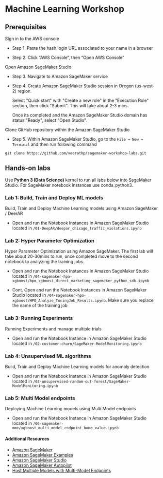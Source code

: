# Machine Learning Workshop

## Prerequisites

Sign in to the AWS console
   
   - Step 1. Paste the hash login URL associated to your name in a browser
   
   - Step 2. Click “AWS Console”, then “Open AWS Console”

Open Amazon SageMaker Studio 
   - Step 3. Navigate to Amazon SageMaker service
   
   - Step 4. Create Amazon SageMaker Studio session in Oregon (us-west-2) region. 
      
      Select "Quick start" with "Create a new role" in the "Execution Role" section, then click "Submit". This will take about 2-3 mins. 
      
      Once its completed and the Amazon SageMaker Studio domain has status "Ready", select "Open Studio".

Clone GitHub repository within the Amazon SageMaker Studio
   - Step 5. Within Amazon SageMaker Studio, go to the `File → New → Terminal` and then run following command 
   ```
  git clone https://github.com/veerathp/sagemaker-workshop-labs.git
   ```

## Hands-on labs

Use **Python 3 (Data Science)** kernel to run all labs below into SageMaker Studio. For SageMaker notebook instances use conda_python3.

### Lab 1: Build, Train and Deploy ML models
Build, Train and Deploy Machine Learning models using Amazon SageMaker / DeerAR

- Open and run the Notebook Instances in Amazon SageMaker Studio located in `/01-DeepAR/deepar_chicago_traffic_violations.ipynb`


### Lab 2: Hyper Parameter Optimization
Hyper Parameter Optimization using Amazon SageMaker. The first lab will take about 20-30mins to run, once completed move to the second notebook to analyzing the training jobs.

- Open and run the Notebook Instances in Amazon SageMaker Studio located in `/04-sagemaker-hpo-xgboost/hpo_xgboost_direct_marketing_sagemaker_python_sdk.ipynb`

- Cont. Open and run the Notebook Instances in Amazon SageMaker Studio located in `/04-sagemaker-hpo-xgboost/HPO_Analyze_TuningJob_Results.ipynb`. Make sure you replace the name of the training job



### Lab 3: Running Experiments 
Running Experiments and manage multiple trials
- Open and run the Notebook Instance in Amazon SageMaker Studio located in `/02-customer-churn/SageMaker-ModelMonitoring.ipynb`


### Lab 4: Unsupervised ML algorithms
Build, Train and Deploy Machine Learning models for anomaly detection
- Open and run the Notebook Instance in Amazon SageMaker Studio located in `/03-unsupervised-random-cut-forest/SageMaker-ModelMonitoring.ipynb`


### Lab 5: Multi Model endpoints

Deploying Machine Learning models using Multi Model endpoints

- Open and run the Notebook Instance in Amazon SageMaker Studio located in `/06-sagemaker-mme/xgboost_multi_model_endpoint_home_value.ipynb`


#### Additional Resources
- [Amazon SageMaker](https://aws.amazon.com/sagemaker/)
- [Amazon SageMaker Examples](https://github.com/awslabs/amazon-sagemaker-examples)
- [Amazon SageMaker Studio](https://aws.amazon.com/blogs/aws/amazon-sagemaker-studio-the-first-fully-integrated-development-environment-for-machine-learning/)
- [Amazon SageMaker Autopilot](https://aws.amazon.com/sagemaker/autopilot/)
- [Host Multiple Models with Multi-Model Endpoints](https://docs.aws.amazon.com/sagemaker/latest/dg/multi-model-endpoints.html)



